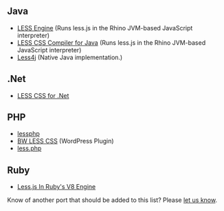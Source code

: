 ## Java
* [LESS Engine](https://github.com/Asual/lesscss-engine) (Runs less.js in the Rhino JVM-based JavaScript interpreter)
* [LESS CSS Compiler for Java](https://github.com/marceloverdijk/lesscss-java) (Runs less.js in the Rhino JVM-based JavaScript interpreter)
* [Less4j](https://github.com/SomMeri/less4j) (Native Java implementation.)

## .Net
* [LESS CSS for .Net](http://www.dotlesscss.org/)

## PHP
* [lessphp](http://leafo.net/lessphp/docs/)
* [BW LESS CSS](http://wordpress.org/extend/plugins/bw-less-css/) (WordPress Plugin)
* [less.php](http://lessphp.gpeasy.com/)

## Ruby
* [Less.js In Ruby's V8 Engine](https://github.com/cowboyd/less.rb)

Know of another port that should be added to this list? Please [let us know](https://github.com/less/less-docs/issues/new).